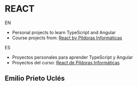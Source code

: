 # REACT

EN
- Personal projects to learn TypeScript and Angular
- Course projects from: [React by Píldoras Informáticas](https://www.pildorasinformaticas.es/course/react/)

ES
- Proyectos personales para aprender TypeScript y Angular
- Proyectos del curso: [React de Píldoras Informáticas](https://www.pildorasinformaticas.es/course/react/)

## Emilio Prieto Uclés
